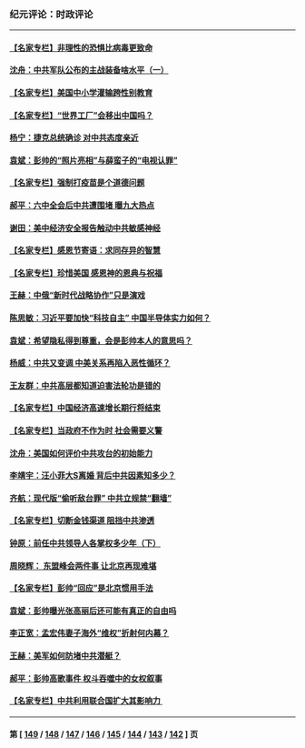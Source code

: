 ### 纪元评论：时政评论
---
#### [【名家专栏】非理性的恐惧比病毒更致命](../../pages/nsc1025/n13402468.md) 
#### [沈舟：中共军队公布的主战装备啥水平（一）](../../pages/nsc1025/n13401722.md) 
#### [【名家专栏】美国中小学灌输跨性别教育](../../pages/nsc1025/n13400495.md) 
#### [【名家专栏】“世界工厂”会移出中国吗？](../../pages/nsc1025/n13400514.md) 
#### [杨宁：捷克总统确诊 对中共态度亲近](../../pages/nsc1025/n13399805.md) 
#### [袁斌：彭帅的“照片亮相”与薛蛮子的“电视认罪”](../../pages/nsc1025/n13399771.md) 
#### [【名家专栏】强制打疫苗是个道德问题](../../pages/nsc1025/n13398947.md) 
#### [郝平：六中全会后中共遭围堵 曝九大热点](../../pages/nsc1025/n13398733.md) 
#### [谢田：美中经济安全报告触动中共敏感神经](../../pages/nsc1025/n13398537.md) 
#### [【名家专栏】感恩节寄语：求同存异的智慧](../../pages/nsc1025/n13398035.md) 
#### [【名家专栏】珍惜美国 感恩神的恩典与祝福](../../pages/nsc1025/n13398013.md) 
#### [王赫：中俄“新时代战略协作”只是演戏](../../pages/nsc1025/n13397654.md) 
#### [陈思敏：习近平要加快“科技自主” 中国半导体实力如何？](../../pages/nsc1025/n13397621.md) 
#### [袁斌：希望隐私得到尊重，会是彭帅本人的意思吗？](../../pages/nsc1025/n13397513.md) 
#### [杨威：中共又变调 中美关系再陷入恶性循环？](../../pages/nsc1025/n13396881.md) 
#### [王友群：中共高层都知道迫害法轮功是错的](../../pages/nsc1025/n13396509.md) 
#### [【名家专栏】中国经济高速增长期行将结束](../../pages/nsc1025/n13395900.md) 
#### [【名家专栏】当政府不作为时 社会需要义警](../../pages/nsc1025/n13395901.md) 
#### [沈舟：美国如何评价中共攻台的初始能力](../../pages/nsc1025/n13394655.md) 
#### [李靖宇：汪小菲大S离婚 背后中共因素知多少？](../../pages/nsc1025/n13395273.md) 
#### [齐航：现代版“偷听敌台罪” 中共立规禁“翻墙”](../../pages/nsc1025/n13393892.md) 
#### [【名家专栏】切断金钱渠道 阻挡中共渗透](../../pages/nsc1025/n13392322.md) 
#### [钟原：前任中共领导人各掌权多少年（下）](../../pages/nsc1025/n13391984.md) 
#### [周晓辉： 东盟峰会两件事 让北京再现难堪](../../pages/nsc1025/n13393864.md) 
#### [【名家专栏】彭帅“回应”是北京惯用手法](../../pages/nsc1025/n13393412.md) 
#### [袁斌：彭帅曝光张高丽后还可能有真正的自由吗](../../pages/nsc1025/n13392984.md) 
#### [李正宽：孟宏伟妻子海外“维权”折射何内幕？](../../pages/nsc1025/n13392923.md) 
#### [王赫：美军如何防堵中共潜艇？](../../pages/nsc1025/n13392564.md) 
#### [郝平：彭帅高歌事件 权斗吞噬中的女权叙事](../../pages/nsc1025/n13392150.md) 
#### [【名家专栏】中共利用联合国扩大其影响力 ](../../pages/nsc1025/n13389250.md) 

---
#### 第 [ [149](./149.md) / [148](./148.md) / [147](./147.md) / [146](./146.md) / [145](./145.md) / [144](./144.md) / [143](./143.md) / [142](./142.md) ] 页
